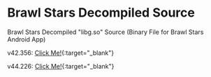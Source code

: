 # Brawl Stars Decompiled Source

Brawl Stars Decompiled "libg.so" Source (Binary File for Brawl Stars Android App)

v42.356: [Click Me!](https://drive.google.com/file/d/1pdSDmx1uGX1GHzhfsG5s1Oa9YgGFVoAY/view?usp=sharing){:target="_blank"}

v44.226: [Click Me!](https://drive.google.com/file/d/1ydE_aTxL21HuvPekC5OqEl2XpE_lJWUE/view?usp=sharing){:target="_blank"}
